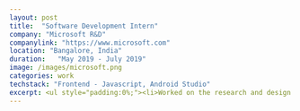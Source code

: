 ```yaml
---
layout: post
title:  "Software Development Intern"
company: "Microsoft R&D"
companylink: "https://www.microsoft.com"
location: "Bangalore, India"
duration:   "May 2019 - July 2019"
image: /images/microsoft.png
categories: work
techstack: "Frontend - Javascript, Android Studio"
excerpt: <ul style="padding:0%;"><li>Worked on the research and design of customizable file upload features for MS Teams, one of the top-10 customer asks for the Teams Android Mobile client.</li><li>Implemented the upload functionality for Channels and OneDrive as well as options for folder creation, navigation and view updation by integrating REST APIs.</li><li>Modified file list caching to reduce the number of network calls and added real-time notifications to display the file upload progress.</li></ul> 
---
```

